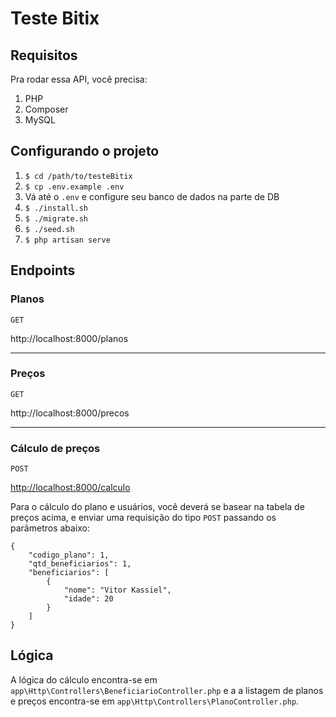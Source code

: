 # Teste Bitix

## Requisitos
Pra rodar essa API, você precisa:
1. PHP
2. Composer
3. MySQL

## Configurando o projeto
1. `$ cd /path/to/testeBitix`
2. `$ cp .env.example .env`
3. Vá até o `.env` e configure seu banco de dados na parte de DB
4.  `$ ./install.sh`
5. `$ ./migrate.sh `
6. `$ ./seed.sh`
7. `$ php artisan serve`

## Endpoints
### Planos
`GET`

http://localhost:8000/planos

---

### Preços
`GET`

http://localhost:8000/precos

---

### Cálculo de preços
`POST`

<http://localhost:8000/calculo>

Para o cálculo do plano e usuários, você deverá se basear na tabela de preços acima, e enviar uma requisição do tipo `POST` passando os parâmetros abaixo:

```
{
	"codigo_plano": 1,
	"qtd_beneficiarios": 1,
	"beneficiarios": [
		{
			"nome": "Vitor Kassiel",
			"idade": 20
		}
	]
}
```

## Lógica

A lógica do cálculo encontra-se em `app\Http\Controllers\BeneficiarioController.php` e a a listagem de planos e preços encontra-se em `app\Http\Controllers\PlanoController.php`.
